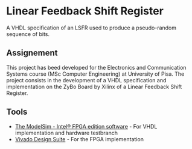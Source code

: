 # Linear Feedback Shift Register
A VHDL specification of an LSFR used to produce a pseudo-random sequence of bits.

## Assignement
This project has beed developed for the Electronics and Communication Systems course (MSc Computer Engineering) at University of Pisa. The project consists in the development of a VHDL specification and implementation on the ZyBo Board by Xilinx of a Linear Feedback Shift Register.

## Tools
* [The ModelSim - Intel® FPGA edition software](https://www.intel.it/content/www/it/it/software/programmable/quartus-prime/model-sim.html) - For VHDL implementation and hardware testbranch
* [Vivado Design Suite](https://www.xilinx.com/products/design-tools/vivado.html) - For the FPGA implementation
